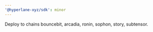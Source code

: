 ```yaml
---
'@hyperlane-xyz/sdk': minor
---
```


Deploy to chains bouncebit, arcadia, ronin, sophon, story, subtensor.
